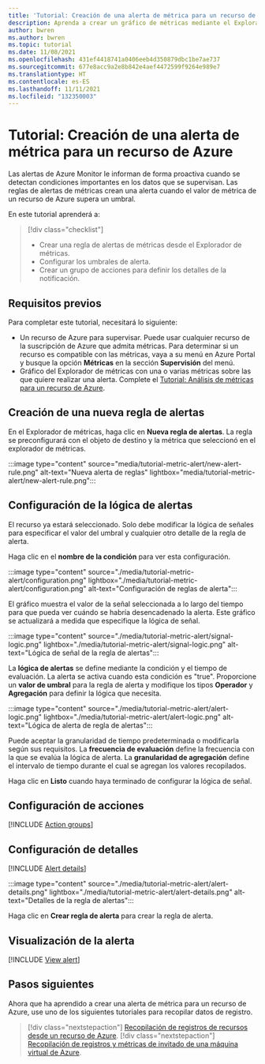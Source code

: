 ```yaml
---
title: 'Tutorial: Creación de una alerta de métrica para un recurso de Azure'
description: Aprenda a crear un gráfico de métricas mediante el Explorador de métricas de Azure.
author: bwren
ms.author: bwren
ms.topic: tutorial
ms.date: 11/08/2021
ms.openlocfilehash: 431ef4418741a0406eeb4d350879dbc1be7ae737
ms.sourcegitcommit: 677e8acc9a2e8b842e4aef4472599f9264e989e7
ms.translationtype: HT
ms.contentlocale: es-ES
ms.lasthandoff: 11/11/2021
ms.locfileid: "132350003"
---
```

# <a name="tutorial-create-a-metric-alert-for-an-azure-resource"></a>Tutorial: Creación de una alerta de métrica para un recurso de Azure
Las alertas de Azure Monitor le informan de forma proactiva cuando se detectan condiciones importantes en los datos que se supervisan. Las reglas de alertas de métricas crean una alerta cuando el valor de métrica de un recurso de Azure supera un umbral.

En este tutorial aprenderá a:

> [!div class="checklist"]
> * Crear una regla de alertas de métricas desde el Explorador de métricas.
> * Configurar los umbrales de alerta.
> * Crear un grupo de acciones para definir los detalles de la notificación.

## <a name="prerequisites"></a>Requisitos previos
Para completar este tutorial, necesitará lo siguiente: 

- Un recurso de Azure para supervisar. Puede usar cualquier recurso de la suscripción de Azure que admita métricas. Para determinar si un recurso es compatible con las métricas, vaya a su menú en Azure Portal y busque la opción **Métricas** en la sección **Supervisión** del menú.
- Gráfico del Explorador de métricas con una o varias métricas sobre las que quiere realizar una alerta. Complete el [Tutorial: Análisis de métricas para un recurso de Azure](../essentials/tutorial-metrics.md).

## <a name="create-new-alert-rule"></a>Creación de una nueva regla de alertas
En el Explorador de métricas, haga clic en **Nueva regla de alertas**. La regla se preconfigurará con el objeto de destino y la métrica que seleccionó en el explorador de métricas.

:::image type="content" source="media/tutorial-metric-alert/new-alert-rule.png" alt-text="Nueva alerta de reglas" lightbox="media/tutorial-metric-alert/new-alert-rule.png":::

## <a name="configure-alert-logic"></a>Configuración de la lógica de alertas
El recurso ya estará seleccionado. Solo debe modificar la lógica de señales para especificar el valor del umbral y cualquier otro detalle de la regla de alerta. 

Haga clic en el **nombre de la condición** para ver esta configuración. 

:::image type="content" source="./media/tutorial-metric-alert/configuration.png" lightbox="./media/tutorial-metric-alert/configuration.png" alt-text="Configuración de reglas de alerta":::

El gráfico muestra el valor de la señal seleccionada a lo largo del tiempo para que pueda ver cuándo se habría desencadenado la alerta. Este gráfico se actualizará a medida que especifique la lógica de señal.

:::image type="content" source="./media/tutorial-metric-alert/signal-logic.png" lightbox="./media/tutorial-metric-alert/signal-logic.png" alt-text="Lógica de señal de la regla de alertas":::

La **lógica de alertas** se define mediante la condición y el tiempo de evaluación. La alerta se activa cuando esta condición es "true". Proporcione un **valor de umbral** para la regla de alerta y modifique los tipos **Operador** y **Agregación** para definir la lógica que necesita.

:::image type="content" source="./media/tutorial-metric-alert/alert-logic.png" lightbox="./media/tutorial-metric-alert/alert-logic.png" alt-text="Lógica de alerta de regla de alertas":::

Puede aceptar la granularidad de tiempo predeterminada o modificarla según sus requisitos. La **frecuencia de evaluación** define la frecuencia con la que se evalúa la lógica de alerta. La **granularidad de agregación** define el intervalo de tiempo durante el cual se agregan los valores recopilados.

Haga clic en **Listo** cuando haya terminado de configurar la lógica de señal.

## <a name="configure-actions"></a>Configuración de acciones
[!INCLUDE [Action groups](../../../includes/azure-monitor-tutorial-action-group.md)]

## <a name="configure-details"></a>Configuración de detalles
[!INCLUDE [Alert details](../../../includes/azure-monitor-tutorial-alert-details.md)]

:::image type="content" source="./media/tutorial-metric-alert/alert-details.png" lightbox="./media/tutorial-metric-alert/alert-details.png" alt-text="Detalles de la regla de alertas":::


Haga clic en **Crear regla de alerta** para crear la regla de alerta.


## <a name="view-the-alert"></a>Visualización de la alerta
[!INCLUDE [View alert](../../../includes/azure-monitor-tutorial-view-alert.md)]


## <a name="next-steps"></a>Pasos siguientes
Ahora que ha aprendido a crear una alerta de métrica para un recurso de Azure, use uno de los siguientes tutoriales para recopilar datos de registro.

> [!div class="nextstepaction"]
> [Recopilación de registros de recursos desde un recurso de Azure](../essentials/tutorial-resource-logs.md).
> [!div class="nextstepaction"]
> [Recopilación de registros y métricas de invitado de una máquina virtual de Azure](../vm/tutorial-monitor-vm-guest.md).